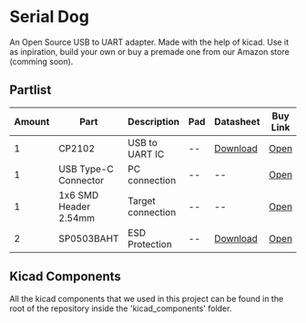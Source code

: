 # Serial Dog
An Open Source USB to UART adapter. Made with the help of kicad. Use it as inpiration, build your own or buy a premade one from our Amazon store (comming soon).

## Partlist
Amount | Part | Description | Pad | Datasheet | Buy Link
--- | --- | --- | --- | --- | ---
1 | CP2102 | USB to UART IC | -- | [Download](https://github.com/SizableElectronics/USB-UART-Adapters/raw/master/datasheets/cp2102.pdf) | [Open](https://www.aliexpress.com/item/10PCS-CP2102-CP2102-GM-CP2102-GMR-QFN28/775087829.html)
1 | USB Type-C Connector | PC connection | -- | -- | [Open](https://www.aliexpress.com/item/100PCS-LOT-USB-connector-Type-C-3-1-Female-connector-16Pin-SMD-SMT-Type-with-4/32822609480.html)
1 | 1x6 SMD Header 2.54mm | Target connection | -- | -- | [Open](https://www.alibaba.com/product-detail/SMD-0-1-Right-Angle-6_60556277672.html)
2 | SP0503BAHT | ESD Protection | -- | [Download](https://github.com/SizableElectronics/USB-UART-Adapters/raw/master/datasheets/SP0503BAHT.pdf) | [Open](https://www.aliexpress.com/item/SP0503BAHTG-SP0503BAHT-503B-SOT-143-100PCS-LOT-Free-Shipping/32833415859.html)

## Kicad Components
All the kicad components that we used in this project can be found in the root of the repository inside the 'kicad_components' folder.
